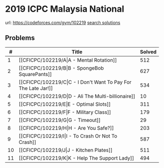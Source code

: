 # 2019 ICPC Malaysia National

url: https://codeforces.com/gym/102219
[search solutions](https://www.google.com/search?q=Solution+OR+題解+2019+ICPC+Malaysia+National)

## Problems

| # | Title | Solved |
| --- | --- | --- |
|1|[[CFICPC/102219/A\|A - Mental Rotation]]|512|
|2|[[CFICPC/102219/B\|B - SpongeBob SquarePants]]|627|
|3|[[CFICPC/102219/C\|C - I Don't Want To Pay For The Late Jar!]]|534|
|4|[[CFICPC/102219/D\|D - Ali The Multi-billionaire]]|10|
|5|[[CFICPC/102219/E\|E - Optimal Slots]]|311|
|6|[[CFICPC/102219/F\|F - Military Class]]|179|
|7|[[CFICPC/102219/G\|G - Timeout]]|29|
|8|[[CFICPC/102219/H\|H - Are You Safe?]]|203|
|9|[[CFICPC/102219/I\|I - To Crash Or Not To Crash]]|587|
|10|[[CFICPC/102219/J\|J - Kitchen Plates]]|511|
|11|[[CFICPC/102219/K\|K - Help The Support Lady]]|494|

